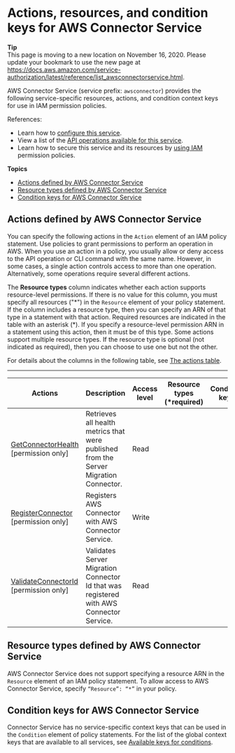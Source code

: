 # Actions, resources, and condition keys for AWS Connector Service<a name="list_awsconnectorservice"></a>

**Tip**  
This page is moving to a new location on November 16, 2020\. Please update your bookmark to use the new page at [https://docs\.aws\.amazon\.com/service\-authorization/latest/reference/list\_awsconnectorservice\.html](https://docs.aws.amazon.com/service-authorization/latest/reference/list_awsconnectorservice.html)\. 

AWS Connector Service \(service prefix: `awsconnector`\) provides the following service\-specific resources, actions, and condition context keys for use in IAM permission policies\.

References:
+ Learn how to [configure this service](https://docs.aws.amazon.com/server-migration-service/latest/userguide/SMS_setup.html)\.
+ View a list of the [API operations available for this service](https://docs.aws.amazon.com/server-migration-service/latest/APIReference/API_Operations.html)\.
+ Learn how to secure this service and its resources by [using IAM](https://docs.aws.amazon.com/server-migration-service/latest/userguide/SMS_setup.html) permission policies\.

**Topics**
+ [Actions defined by AWS Connector Service](#awsconnectorservice-actions-as-permissions)
+ [Resource types defined by AWS Connector Service](#awsconnectorservice-resources-for-iam-policies)
+ [Condition keys for AWS Connector Service](#awsconnectorservice-policy-keys)

## Actions defined by AWS Connector Service<a name="awsconnectorservice-actions-as-permissions"></a>

You can specify the following actions in the `Action` element of an IAM policy statement\. Use policies to grant permissions to perform an operation in AWS\. When you use an action in a policy, you usually allow or deny access to the API operation or CLI command with the same name\. However, in some cases, a single action controls access to more than one operation\. Alternatively, some operations require several different actions\.

The **Resource types** column indicates whether each action supports resource\-level permissions\. If there is no value for this column, you must specify all resources \("\*"\) in the `Resource` element of your policy statement\. If the column includes a resource type, then you can specify an ARN of that type in a statement with that action\. Required resources are indicated in the table with an asterisk \(\*\)\. If you specify a resource\-level permission ARN in a statement using this action, then it must be of this type\. Some actions support multiple resource types\. If the resource type is optional \(not indicated as required\), then you can choose to use one but not the other\.

For details about the columns in the following table, see [The actions table](reference_policies_actions-resources-contextkeys.md#actions_table)\.


****  

| Actions | Description | Access level | Resource types \(\*required\) | Condition keys | Dependent actions | 
| --- | --- | --- | --- | --- | --- | 
|   [ GetConnectorHealth ](https://docs.aws.amazon.com/server-migration-service/latest/userguide/prereqs.html#connector-permissions) \[permission only\] | Retrieves all health metrics that were published from the Server Migration Connector\. | Read |  |  |  | 
|   [ RegisterConnector ](https://docs.aws.amazon.com/server-migration-service/latest/userguide/prereqs.html#connector-permissions) \[permission only\] | Registers AWS Connector with AWS Connector Service\. | Write |  |  |  | 
|   [ ValidateConnectorId ](https://docs.aws.amazon.com/server-migration-service/latest/userguide/prereqs.html#connector-permissions) \[permission only\] | Validates Server Migration Connector Id that was registered with AWS Connector Service\. | Read |  |  |  | 

## Resource types defined by AWS Connector Service<a name="awsconnectorservice-resources-for-iam-policies"></a>

AWS Connector Service does not support specifying a resource ARN in the `Resource` element of an IAM policy statement\. To allow access to AWS Connector Service, specify `“Resource”: “*”` in your policy\.

## Condition keys for AWS Connector Service<a name="awsconnectorservice-policy-keys"></a>

Connector Service has no service\-specific context keys that can be used in the `Condition` element of policy statements\. For the list of the global context keys that are available to all services, see [Available keys for conditions](reference_policies_condition-keys.html#AvailableKeys)\.
